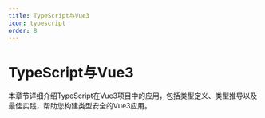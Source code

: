 ```yaml
---
title: TypeScript与Vue3
icon: typescript
order: 8
---
```


# TypeScript与Vue3

本章节详细介绍TypeScript在Vue3项目中的应用，包括类型定义、类型推导以及最佳实践，帮助您构建类型安全的Vue3应用。

